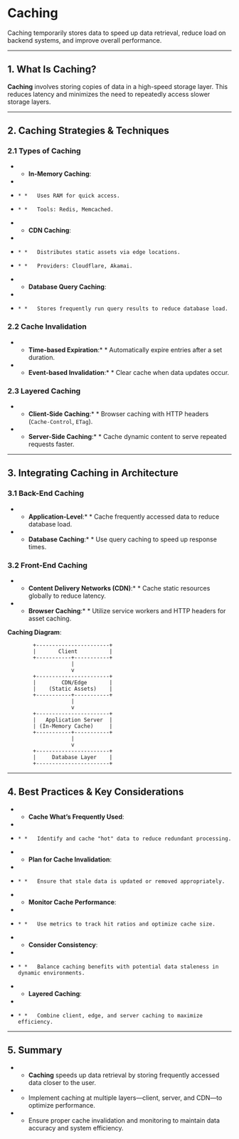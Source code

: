 # Caching

Caching temporarily stores data to speed up data retrieval, reduce load on backend systems, and improve overall performance.

* * *

## 1\. What Is Caching?

**Caching** involves storing copies of data in a high-speed storage layer. This reduces latency and minimizes the need to repeatedly access slower storage layers.

* * *

## 2\. Caching Strategies & Techniques

### 2.1 Types of Caching

* *   **In-Memory Caching**:
*     
*     * *   Uses RAM for quick access.
*     * *   Tools: Redis, Memcached.
* *   **CDN Caching**:
*     
*     * *   Distributes static assets via edge locations.
*     * *   Providers: Cloudflare, Akamai.
* *   **Database Query Caching**:
*     
*     * *   Stores frequently run query results to reduce database load.

### 2.2 Cache Invalidation

* *   **Time-based Expiration**:* *   Automatically expire entries after a set duration.
* *   **Event-based Invalidation**:* *   Clear cache when data updates occur.

### 2.3 Layered Caching

* *   **Client-Side Caching**:* *   Browser caching with HTTP headers (`Cache-Control`, `ETag`).
* *   **Server-Side Caching**:* *   Cache dynamic content to serve repeated requests faster.

* * *

## 3\. Integrating Caching in Architecture

### 3.1 Back-End Caching

* *   **Application-Level**:* *   Cache frequently accessed data to reduce database load.
* *   **Database Caching**:* *   Use query caching to speed up response times.

### 3.2 Front-End Caching

* *   **Content Delivery Networks (CDN)**:* *   Cache static resources globally to reduce latency.
* *   **Browser Caching**:* *   Utilize service workers and HTTP headers for asset caching.

**Caching Diagram**:

```text
        +-----------------------+
        |       Client          |
        +-----------+-----------+
                    |
                    v
        +-----------------------+
        |        CDN/Edge       |
        |    (Static Assets)    |
        +-----------+-----------+
                    |
                    v
        +-----------------------+
        |   Application Server  |
        | (In-Memory Cache)     |
        +-----------+-----------+
                    |
                    v
        +-----------------------+
        |     Database Layer    |
        +-----------------------+
```

* * *

## 4\. Best Practices & Key Considerations

* *   **Cache What’s Frequently Used**:
*     
*     * *   Identify and cache "hot" data to reduce redundant processing.
* *   **Plan for Cache Invalidation**:
*     
*     * *   Ensure that stale data is updated or removed appropriately.
* *   **Monitor Cache Performance**:
*     
*     * *   Use metrics to track hit ratios and optimize cache size.
* *   **Consider Consistency**:
*     
*     * *   Balance caching benefits with potential data staleness in dynamic environments.
* *   **Layered Caching**:
*     
*     * *   Combine client, edge, and server caching to maximize efficiency.

* * *

## 5\. Summary

* *   **Caching** speeds up data retrieval by storing frequently accessed data closer to the user.
* *   Implement caching at multiple layers—client, server, and CDN—to optimize performance.
* *   Ensure proper cache invalidation and monitoring to maintain data accuracy and system efficiency.